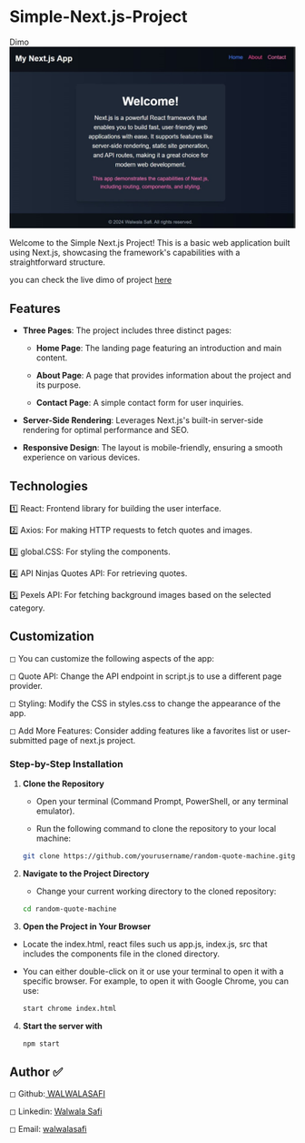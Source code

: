 # Simple-Next.js-Project
Dimo
![](image/SharedScreenshot.jpg)

Welcome to the Simple Next.js Project! This is a basic web application built using Next.js, showcasing the framework's capabilities with a straightforward structure.

you can check the live dimo of project [here](https://walwalasafi.github.io/Random-Quote-Machine/)



## Features

- **Three Pages**: The project includes three distinct pages:

  - **Home Page**: The landing page featuring an introduction and main content.

  - **About Page**: A page that provides information about the project and its purpose.

  - **Contact Page**: A simple contact form for user inquiries.

- **Server-Side Rendering**: Leverages Next.js's built-in server-side rendering for optimal performance and SEO.

- **Responsive Design**: The layout is mobile-friendly, ensuring a smooth experience on various devices.



## Technologies 
1️⃣  React: Frontend library for building the user interface.

2️⃣  Axios: For making HTTP requests to fetch quotes and images.

3️⃣   global.CSS: For styling the components.

4️⃣  API Ninjas Quotes API: For retrieving quotes.

5️⃣  Pexels API: For fetching background images based on the selected category.


## Customization
◻  You can customize the following aspects of the app:

◻  Quote API: Change the API endpoint in script.js to use a different page provider.

◻  Styling: Modify the CSS in styles.css to change the appearance of the app.

◻  Add More Features: Consider adding features like a favorites list or user-submitted page of next.js project.



### Step-by-Step Installation

1. **Clone the Repository**
   - Open your terminal (Command Prompt, PowerShell, or any terminal emulator).

   - Run the following command to clone the repository to your local machine:

   ```bash
   git clone https://github.com/yourusername/random-quote-machine.gitgit

1. **Navigate to the Project Directory**

   - Change your current working directory to the cloned repository:
   
    ```bash
    cd random-quote-machine

3. **Open the Project in Your Browser**

- Locate the index.html, react files such us app.js, index.js, src that includes the components file in the cloned directory.
- You can either double-click on it or use your terminal to open it with a specific browser. For example, to open it with Google Chrome, you can use:
  
   ```bash
   start chrome index.html

4. **Start the server with**

   ```bash
   npm start

## Author ✅
◻ Github:[ WALWALASAFI ](https://github.com/WALWALASAFI/product-landing-page.git)

◻ Linkedin:  [ Walwala Safi ](https://www.linkedin.com/in/walwala-safi-65b56530a/)

◻ Email: [ walwalasafi](walwalasafi99@gmail.com)

